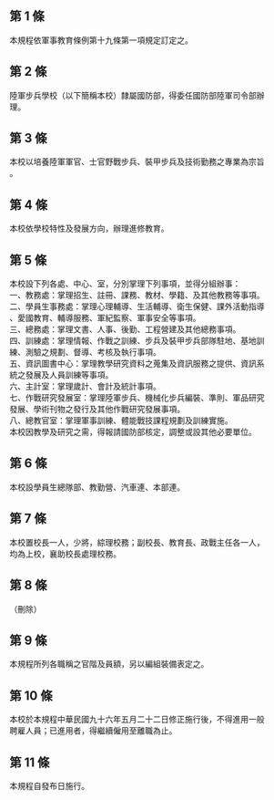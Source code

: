 第 1 條
-------
本規程依軍事教育條例第十九條第一項規定訂定之。

第 2 條
-------
陸軍步兵學校（以下簡稱本校）隸屬國防部，得委任國防部陸軍司令部辦  
理。

第 3 條
-------
本校以培養陸軍軍官、士官野戰步兵、裝甲步兵及技術勤務之專業為宗旨  
。

第 4 條
-------
本校依學校特性及發展方向，辦理進修教育。

第 5 條
-------
本校設下列各處、中心、室，分別掌理下列事項，並得分組辦事：  
一、教務處：掌理招生、註冊、課務、教材、學籍、及其他教務等事項。  
二、學員生事務處：掌理心理輔導、生活輔導、衛生保健、課外活動指導  
    、愛國教育、輔導服務、軍紀監察、軍事安全等事項。  
三、總務處：掌理文書、人事、後勤、工程營建及其他總務事項。  
四、訓練處：掌理情報、作戰之訓練、步兵及裝甲步兵部隊駐地、基地訓  
    練、測驗之規劃、督導、考核及執行事項。  
五、資訊圖書中心：掌理教學研究資料之蒐集及資訊服務之提供、資訊系  
    統之發展及人員訓練等事項。  
六、主計室：掌理歲計、會計及統計事項。  
七、作戰研究發展室：掌理陸軍步兵、機械化步兵編裝、準則、軍品研究  
    發展、學術刊物之發行及其他作戰研究發展事項。  
八、總教官室：掌理軍事訓練、體能戰技課程規劃及訓練實施。  
本校因教學及研究之需，得報請國防部核定，調整或設其他必要單位。

第 6 條
-------
本校設學員生總隊部、教勤營、汽車連、本部連。

第 7 條
-------
本校置校長一人，少將，綜理校務；副校長、教育長、政戰主任各一人，  
均為上校，襄助校長處理校務。

第 8 條
-------
（刪除）

第 9 條
-------
本規程所列各職稱之官階及員額，另以編組裝備表定之。

第 10 條
--------
本校於本規程中華民國九十六年五月二十二日修正施行後，不得進用一般  
聘雇人員；已進用者，得繼續僱用至離職為止。

第 11 條
--------
本規程自發布日施行。


